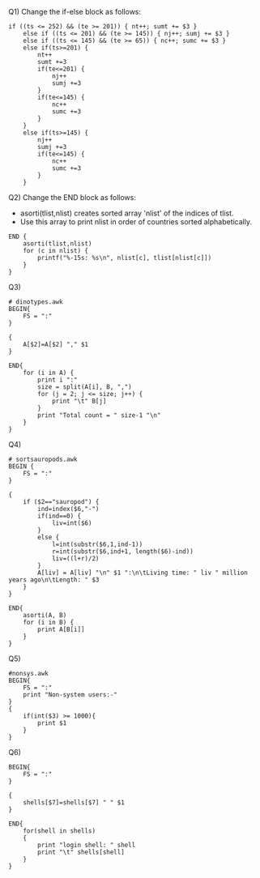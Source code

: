 
Q1)  Change the if-else block as follows:
```gawk
if ((ts <= 252) && (te >= 201)) { nt++; sumt += $3 }
    else if ((ts <= 201) && (te >= 145)) { nj++; sumj += $3 }
    else if ((ts <= 145) && (te >= 65)) { nc++; sumc += $3 }
    else if(ts>=201) {
        nt++
        sumt +=3 
        if(te<=201) {
            nj++
            sumj +=3
        }
        if(te<=145) {
            nc++
            sumc +=3
        }
    }
    else if(ts>=145) {
        nj++
        sumj +=3
        if(te<=145) {
            nc++
            sumc +=3
        }
    }
```

Q2) Change the END block as follows:
- asorti(tlist,nlist) creates sorted array 'nlist' of the indices of tlist.
- Use this array to print nlist in order of countries sorted alphabetically.
```gawk
END {
    asorti(tlist,nlist)
    for (c in nlist) {
        printf("%-15s: %s\n", nlist[c], tlist[nlist[c]])
    }
}
```

Q3)

```gawk
# dinotypes.awk
BEGIN{
    FS = ":"
}

{
    A[$2]=A[$2] "," $1
}

END{
    for (i in A) {
        print i ":"
        size = split(A[i], B, ",")
        for (j = 2; j <= size; j++) {
            print "\t" B[j]
        }
        print "Total count = " size-1 "\n"
    }
}
```

Q4)
```gawk
# sortsauropods.awk
BEGIN {
    FS = ":"
}

{
    if ($2=="sauropod") {
        ind=index($6,"-")
        if(ind==0) {
            liv=int($6)
        }
        else {
            l=int(substr($6,1,ind-1))
            r=int(substr($6,ind+1, length($6)-ind))
            liv=((l+r)/2)
        }
        A[liv] = A[liv] "\n" $1 ":\n\tLiving time: " liv " million years ago\n\tLength: " $3
    }
}

END{
    asorti(A, B)
    for (i in B) {
        print A[B[i]]
    }
}
```

Q5)
```gawk
#nonsys.awk
BEGIN{
    FS = ":"
    print "Non-system users:-"
}
{
    if(int($3) >= 1000){
        print $1
    }
}
```

Q6)
```gawk
BEGIN{
    FS = ":"
}

{
    shells[$7]=shells[$7] " " $1
}

END{
    for(shell in shells)
    {
        print "login shell: " shell
        print "\t" shells[shell]
    }
}
```

